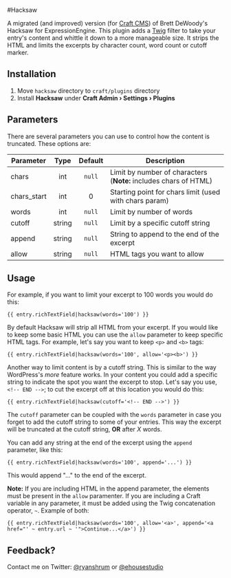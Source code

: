 #Hacksaw

A migrated (and improved) version (for [Craft CMS](http://buildwithcraft.com/)) of Brett DeWoody's Hacksaw for ExpressionEngine. This plugin adds a [Twig](http://twig.sensiolabs.org/) filter to take your entry's content and whittle it down to a more manageable size. It strips the HTML and limits the excerpts by character count, word count or cutoff marker.

## Installation

1. Move `hacksaw` directory to `craft/plugins` directory
2. Install **Hacksaw** under **Craft Admin &rsaquo; Settings &rsaquo; Plugins**

## Parameters

There are several parameters you can use to control how the content is truncated. These options are:

| Parameter			| Type		| Default	| Description														|
| -----------------	| :-------:	| :-------:	| -----------------------------------------------------------------	|
| chars 			| int		| `null`	| Limit by number of characters (**Note:** includes chars of HTML)	|
| chars_start		| int		| 0			| Starting point for chars limit (used with chars param)			|
| words				| int		| `null`	| Limit by number of words											|
| cutoff			| string	| `null`	| Limit by a specific cutoff string									|
| append			| string	| `null`	| String to append to the end of the excerpt						|
| allow				| string	| `null`	| HTML tags you want to allow										|

## Usage

For example, if you want to limit your excerpt to 100 words you would do this:

```
{{ entry.richTextField|hacksaw(words='100') }}
```
By default Hacksaw will strip all HTML from your excerpt. If you would like to keep some basic HTML you can use the `allow` parameter to keep specific HTML tags. For example, let's say you want to keep `<p>` and `<b>` tags:

```
{{ entry.richTextField|hacksaw(words='100', allow='<p><b>') }}
```

Another way to limit content is by a cutoff string. This is similar to the way WordPress's *more* feature works. In your content you could add a specific string to indicate the spot you want the excerpt to stop. Let's say you use, `<!-- END -->`; to cut the excerpt off at this location you would do this:

```
{{ entry.richTextField|hacksaw(cutoff='<!-- END -->') }}
```

The `cutoff` parameter can be coupled with the `words` parameter in case you forget to add the cutoff string to some of your entries. This way the excerpt will be truncated at the cutoff string, **OR** after *X* words.

You can add any string at the end of the excerpt using the `append` parameter, like this:

```
{{ entry.richTextField|hacksaw(words='100', append='...') }}
```

This would append "..." to the end of the excerpt.

**Note:** If you are including HTML in the append parameter, the elements must be present in the `allow` paramenter. If you are including a Craft variable in any parameter, it must be added using the Twig concatenation operator, `~`. Example of both:

```
{{ entry.richTextField|hacksaw(words='100', allow='<a>', append='<a href="' ~ entry.url ~ '">Continue...</a>') }}
```

## Feedback?

Contact me on Twitter: [@ryanshrum](https://twitter.com/ryanshrum) or [@ehousestudio](https://twitter.com/ehousestudio)
